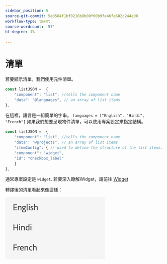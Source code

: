 ```yaml
---
sidebar_position: 5
source-git-commit: 5e0584f1bf0216b8b00f00b9fe46fa682c244e08
workflow-type: tm+mt
source-wordcount: '57'
ht-degree: 1%

---
```



# 清單

若要顯示清單，我們使用元件清單。

```js title="list.js"
const listJSON =  {
    "component": "list", //tells the component name
    "data": "@languages", // an array of list items
},
```

在這裡，語言是一組簡單的字串。 `languages = ["English", "Hindi", "French"]`
如果我們想要呈現物件清單，可以使用專案設定來指定結構。

```js title="list.js"
const listJSON =  {
    "component": "list", //tells the component name
    "data": "@projects", // an array of list items
    "itemConfig": { // used to define the structure of the list items.
    "component": "widget",
    "id": "checkbox_label"
    }
},
```

通常專案設定是 `widget`. 若要深入瞭解Widget，請前往 [Widget](../Widgets/basic_widget.md)

轉譯後的清單看起來像這樣：

![清單](./imgs/list.png "清單")
